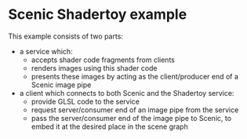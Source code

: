 # Scenic Shadertoy example

This example consists of two parts:
+ a service which:
  + accepts shader code fragments from clients
  + renders images using this shader code
  + presents these images by acting as the client/producer end of a Scenic image pipe
+ a client which connects to both Scenic and the Shadertoy service:
  + provide GLSL code to the service
  + request server/consumer end of an image pipe from the service
  + pass the server/consumer end of the image pipe to Scenic, to embed it at the desired place in the scene graph
